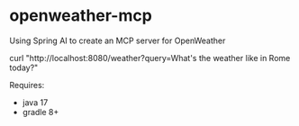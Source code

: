 # openweather-mcp
Using Spring AI to create an MCP server for OpenWeather


curl "http://localhost:8080/weather?query=What's the weather like in Rome today?"


Requires:

* java 17
* gradle 8+
